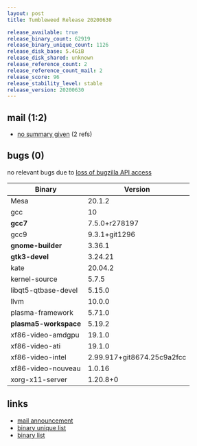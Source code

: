 ```yaml
---
layout: post
title: Tumbleweed Release 20200630

release_available: true
release_binary_count: 62919
release_binary_unique_count: 1126
release_disk_base: 5.4GiB
release_disk_shared: unknown
release_reference_count: 2
release_reference_count_mail: 2
release_score: 96
release_stability_level: stable
release_version: 20200630
---
```


## mail (1:2)

- [no summary given](https://lists.opensuse.org/opensuse-factory/2020-07/msg00011.html) (2 refs)

## bugs (0)

<!--more-->

no relevant bugs due to [loss of bugzilla API access](https://bugzilla.opensuse.org/show_bug.cgi?id=1157722)

Binary | Version
--- | ---
Mesa | 20.1.2
gcc | 10
**gcc7** | 7.5.0+r278197
gcc9 | 9.3.1+git1296
**gnome-builder** | 3.36.1
**gtk3-devel** | 3.24.21
kate | 20.04.2
kernel-source | 5.7.5
libqt5-qtbase-devel | 5.15.0
llvm | 10.0.0
plasma-framework | 5.71.0
**plasma5-workspace** | 5.19.2
xf86-video-amdgpu | 19.1.0
xf86-video-ati | 19.1.0
xf86-video-intel | 2.99.917+git8674.25c9a2fcc
xf86-video-nouveau | 1.0.16
xorg-x11-server | 1.20.8+0

## links

- [mail announcement](https://lists.opensuse.org/opensuse-factory/2020-07/msg00010.html)
- [binary unique list](http://download.opensuse.org/history/20200630/rpm.unique.list)
- [binary list](http://download.opensuse.org/history/20200630/rpm.list)

